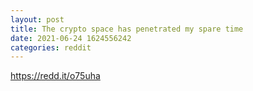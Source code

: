 ```yaml
--- 
layout: post 
title: The crypto space has penetrated my spare time 
date: 2021-06-24 1624556242 
categories: reddit 
--- 
```

https://redd.it/o75uha